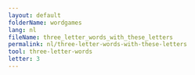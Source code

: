```yaml
---
layout: default
folderName: wordgames
lang: nl
fileName: three_letter_words_with_these_letters
permalink: nl/three-letter-words-with-these-letters
tool: three-letter-words
letter: 3
---
```

